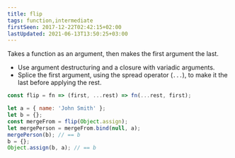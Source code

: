 ```yaml
---
title: flip
tags: function,intermediate
firstSeen: 2017-12-22T02:42:15+02:00
lastUpdated: 2021-06-13T13:50:25+03:00
---
```


Takes a function as an argument, then makes the first argument the last.

- Use argument destructuring and a closure with variadic arguments.
- Splice the first argument, using the spread operator (`...`), to make it the last before applying the rest.

```js
const flip = fn => (first, ...rest) => fn(...rest, first);
```

```js
let a = { name: 'John Smith' };
let b = {};
const mergeFrom = flip(Object.assign);
let mergePerson = mergeFrom.bind(null, a);
mergePerson(b); // == b
b = {};
Object.assign(b, a); // == b
```
